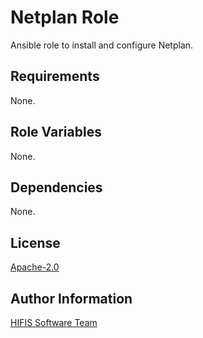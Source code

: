 # Netplan Role

Ansible role to install and configure Netplan.

## Requirements

None.

## Role Variables

None.

## Dependencies

None.

## License

[Apache-2.0](LICENSES/Apache-2.0.txt)

## Author Information

[HIFIS Software Team](https://software.hifis.net)
